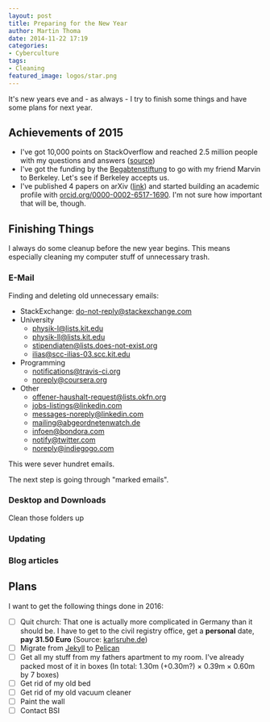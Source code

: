 ```yaml
---
layout: post
title: Preparing for the New Year
author: Martin Thoma
date: 2014-11-22 17:19
categories:
- Cyberculture
tags:
- Cleaning
featured_image: logos/star.png
---
```


It's new years eve and - as always - I try to finish some things and have some
plans for next year.


## Achievements of 2015

* I've got 10,000 points on StackOverflow and reached 2.5 million people with
  my questions and answers ([source](http://stackoverflow.com/users/562769/moose))
* I've got the funding by the [Begabtenstiftung](http://www.begabtenstiftung-informatik.de/)
  to go with my friend Marvin to Berkeley. Let's see if Berkeley accepts us.
* I've published 4&nbsp;papers on arXiv
  ([link](http://arxiv.org/a/thoma_m_1.html)) and started building an academic
  profile with [orcid.org/0000-0002-6517-1690](http://orcid.org/0000-0002-6517-1690).
  I'm not sure how important that will be, though.


## Finishing Things

I always do some cleanup before the new year begins. This means especially
cleaning my computer stuff of unnecessary trash.

### E-Mail

Finding and deleting old unnecessary emails:

* StackExchange: do-not-reply@stackexchange.com
* University
  * physik-l@lists.kit.edu
  * physik-ll@lists.kit.edu
  * stipendiaten@lists.does-not-exist.org
  * ilias@scc-ilias-03.scc.kit.edu
* Programming
  * notifications@travis-ci.org
  * noreply@coursera.org
* Other
  * offener-haushalt-request@lists.okfn.org
  * jobs-listings@linkedin.com
  * messages-noreply@linkedin.com
  * mailing@abgeordnetenwatch.de
  * infoen@bondora.com
  * notify@twitter.com
  * noreply@indiegogo.com

This were sever hundret emails.

The next step is going through "marked emails".


### Desktop and Downloads

Clean those folders up


### Updating

### Blog articles

## Plans

I want to get the following things done in 2016:

* [ ] Quit church: That one is actually more complicated in Germany than it
  should be. I have to get to the civil registry office, get a **personal**
  date, **pay 31.50 Euro**
  (Source: [karlsruhe.de](https://web1.karlsruhe.de/service/d115/detail.php?prod_id=463))
* [ ] Migrate from [Jekyll](https://jekyllrb.com/) to [Pelican](http://docs.getpelican.com/)
* [ ] Get all my stuff from my fathers apartment to my room. I've already
      packed most of it in boxes (In total: 1.30m (+0.30m?) × 0.39m × 0.60m by 7 boxes)
* [ ] Get rid of my old bed
* [ ] Get rid of my old vacuum cleaner
* [ ] Paint the wall
* [ ] Contact BSI